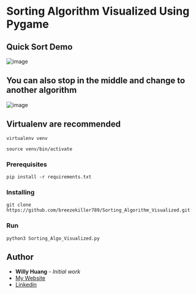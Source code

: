 # Sorting Algorithm Visualized Using Pygame

## Quick Sort Demo

![image](https://github.com/breezekiller789/Sorting_Algorithm_Visualized/blob/master/Quick_Sort_Demo.gif)

## You can also stop in the middle and change to another algorithm

![image](https://github.com/breezekiller789/Sorting_Algorithm_Visualized/blob/master/Stop_And_Go_Demo.gif)

## Virtualenv are recommended

```
virtualenv venv
```
```
source venv/bin/activate
```

### Prerequisites

```
pip install -r requirements.txt
```

### Installing

```
git clone https://github.com/breezekiller789/Sorting_Algorithm_Visualized.git
```
### Run

```
python3 Sorting_Algo_Visualized.py
```

## Author

* **Willy Huang** - *Initial work*
* [My Website](https://breezekiller789.github.io/blog/)
* [Linkedin](https://www.linkedin.com/in/jin-wei-huang-6a4105208/)
